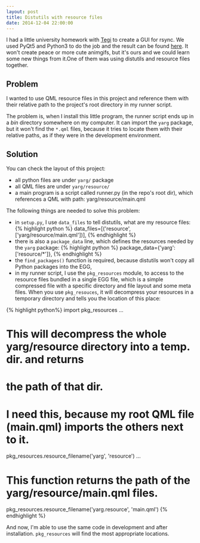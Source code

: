 ```yaml
---
layout: post
title: Distutils with resource files
date: 2014-12-04 22:00:00
---
```


I had a little university homework with [Tegi](https://github.com/mTatai) to
create a GUI for rsync. We used PyQt5 and Python3 to do the job and the result
can be found [here](https://github.com/ihrwein/yarg). It won't create peace
or more cute animgifs, but it's ours and we could learn some new things from it.One of them was using distutils and resource files together.

## Problem
I wanted to use QML resource files in this project and reference them with
their relative path to the project's root directory in my runner script.

The problem is, when I install this little program, the runner script ends
up in a *bin* directory somewhere on my computer. It can import the `yarg`
package, but it won't find the `*.qml` files, because it tries to locate
them with their relative paths, as if they were in the development environment.

## Solution
You can check the layout of this project:
 * all python files are under `yarg/` package
 * all QML files are under `yarg/resource/`
 * a main program is a script called runner.py (in the repo's root dir), which references a QML with path: yarg/resource/main.qml

The following things are needed to solve this problem:
 * in `setup.py`, I use `data_files` to tell distutils, what are my resource files:
{% highlight python  %}
 data_files=[('resource', ['yarg/resource/main.qml'])],
{% endhighlight %}
 * there is also a `package_data` line, which defines the resources needed by the `yarg` package:
{% highlight python  %}
 package_data={'yarg': ['resource/*']},
{% endhighlight %}
 * the `find_packages()` function is required, because distutils won't copy all Python packages into the EGG,
 * in my runner script, I use the `pkg_resources` module, to access to the
   resource files bundled in a single EGG file, which is a simple compressed
   file with a specific directory and file layout and some meta files. When you
   use `pkg_resouces`, it will decompress your resources in a temporary
   directory and tells you the location of this place:

{% highlight python%}
  import pkg_resources
  ...
  # This will decompress the whole yarg/resource directory into a temp. dir. and returns
  # the path of that dir.
  # I need this, because my root QML file (main.qml) imports the others next to it.
  pkg_resources.resource_filename('yarg', 'resource')
  ...
  # This function returns the path of the yarg/resource/main.qml files.
  pkg_resources.resource_filename('yarg.resource', 'main.qml')
{% endhighlight %}

And now, I'm able to use the same code in development and after installation.
`pkg_resources` will find the most appropriate locations.
